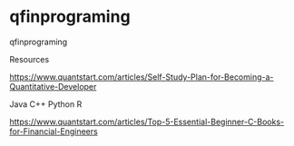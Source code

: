 # qfinprograming
qfinprograming

Resources

https://www.quantstart.com/articles/Self-Study-Plan-for-Becoming-a-Quantitative-Developer

Java
C++
Python 
R

https://www.quantstart.com/articles/Top-5-Essential-Beginner-C-Books-for-Financial-Engineers

